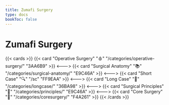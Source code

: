 ```yaml
---
title: Zumafi Surgery
type: docs
bookToc: false
---
```


# Zumafi Surgery



{{< cards >}}
{{< card "Operative Surgery" "🩸" "/categories/operative-surgery/" "3AA6B9" >}}
<--->
{{< card "Surgical Anatomy" "📚" "/categories/surgical-anatomy/" "E9C46A" >}}
<--->
{{< card "Short Case" "🔍" "/sc" "FF9EAA" >}}
<--->
{{< card "Long Case" "🔬" "/categories/longcase/" "36BA98" >}}
<--->
{{< card "Surgical Principles" "🧠" "/categories/principles/" "E9C46A" >}}
<--->
{{< card "Core Surgery" "🌸" "/categories/coresurgery/" "F4A261" >}}
{{< /cards >}}
